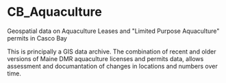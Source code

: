 # CB_Aquaculture
Geospatial data on Aquaculture Leases and "Limited Purpose Aquaculture" 
permits in Casco Bay

This is principally a GIS data archive.  The combination of recent and 
older versions of Maine DMR aquaculture licenses and permits data, 
allows assessment and documantation of changes in locations and
numbers over time.
